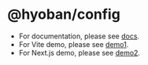 # @hyoban/config

- For documentation, please see [docs](https://config.hyoban.vercel.app).
- For Vite demo, please see [demo1](https://config-vite.hyoban.vercel.app).
- For Next.js demo, please see [demo2](https://config-next.hyoban.vercel.app).
